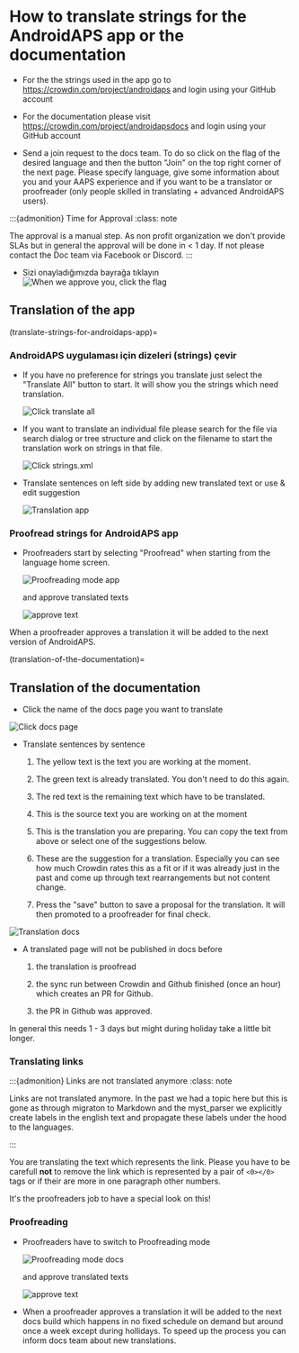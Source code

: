 # How to translate strings for the AndroidAPS app or the documentation

* For the the strings used in the app go to <https://crowdin.com/project/androidaps> and login using your GitHub account
* For the documentation please visit <https://crowdin.com/project/androidapsdocs> and login using your GitHub account

* Send a join request to the docs team. To do so click on the flag of the desired language and then the button "Join" on the top right corner of the next page. Please specify language, give some information about you and your AAPS experience and if you want to be a translator or proofreader (only people skilled in translating + advanced AndroidAPS users).

:::{admonition} Time for Approval :class: note

The approval is a manual step. As non profit organization we don't provide SLAs but in general the approval will be done in < 1 day. If not please contact the Doc team via Facebook or Discord. :::

* Sizi onayladığımızda bayrağa tıklayın ![When we approve you, click the flag](./images/translation_flags.png)

## Translation of the app

(translate-strings-for-androidaps-app)=

### AndroidAPS uygulaması için dizeleri (strings) çevir

* If you have no preference for strings you translate just select the "Translate All" button to start. It will show you the strings which need translation.
    
    ![Click translate all](./images/translations-click-translate-all.png)

* If you want to translate an individual file please search for the file via search dialog or tree structure and click on the filename to start the translation work on strings in that file.
    
    ![Click strings.xml](./images/translations-click-strings.png)

* Translate sentences on left side by adding new translated text or use & edit suggestion
    
    ![Translation app](./images/translations-translate.png)

### Proofread strings for AndroidAPS app

* Proofreaders start by selecting "Proofread" when starting from the language home screen.
    
    ![Proofreading mode app](./images/translations-proofreading-mode.png)
    
    and approve translated texts
    
    ![approve text](./images/translations-proofreading.png)

When a proofreader approves a translation it will be added to the next version of AndroidAPS.

(translation-of-the-documentation)=

## Translation of the documentation

* Click the name of the docs page you want to translate

![Click docs page](./images/translation_WikiPage.png)

* Translate sentences by sentence
    
    1. The yellow text is the text you are working at the moment.
    
    2. The green text is already translated. You don't need to do this again.
    
    3. The red text is the remaining text which have to be translated.
    
    4. This is the source text you are working on at the moment
    
    5. This is the translation you are preparing. You can copy the text from above or select one of the suggestions below.
    
    6. These are the suggestion for a translation. Especially you can see how much Crowdin rates this as a fit or if it was already just in the past and come up through text rearrangements but not content change.
    
    7. Press the "save" button to save a proposal for the translation. It will then promoted to a proofreader for final check.

![Translation docs](./images/translation_WikiTranslate.png)

* A translated page will not be published in docs before
    
    1. the translation is proofread
    
    2. the sync run between Crowdin and Github finished (once an hour) which creates an PR for Github.
    
    3. the PR in Github was approved.

In general this needs 1 - 3 days but might during holiday take a little bit longer.

### Translating links

:::{admonition} Links are not translated anymore :class: note

Links are not translated anymore. In the past we had a topic here but this is gone as through migraton to Markdown and the myst_parser we explicitly create labels in the english text and propagate these labels under the hood to the languages.

:::

You are translating the text which represents the link. Please you have to be carefull **not** to remove the link which is represented by a pair of `<0></0>` tags or if their are more in one paragraph other numbers.

It's the proofreaders job to have a special look on this!

### Proofreading

* Proofreaders have to switch to Proofreading mode
    
    ![Proofreading mode docs](./images/translation_WikiProofreadingmode.png)
    
    and approve translated texts
    
    ![approve text](./images/translations-proofreading.png)

* When a proofreader approves a translation it will be added to the next docs build which happens in no fixed schedule on demand but around once a week except during hollidays. To speed up the process you can inform docs team about new translations.